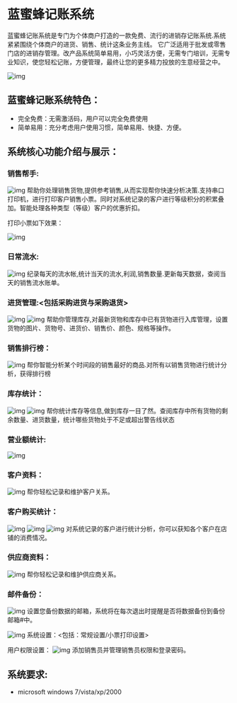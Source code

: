 # 蓝蜜蜂记账系统

蓝蜜蜂记账系统是专门为个体商户打造的一款免费、流行的进销存记账系统.系统紧紧围绕个体商户的进货、销售、统计这条业务主线。 它广泛适用于批发或零售门店的进销存管理。改产品系统简单易用，小巧灵活方便，无需专门培训，无需专业知识，使您轻松记账，方便管理，最终让您的更多精力投放的生意经营之中。

![img](https://github.com/liuxuewei/bluebee-accounting-system/blob/master/011037_Xj8Z_188162.png?raw=true)

## 蓝蜜蜂记账系统特色：
- 完全免费：无需激活码，用户可以完全免费使用
- 简单易用：充分考虑用户使用习惯，简单易用、快捷、方便。 
## 系统核心功能介绍与展示：

### 销售帮手:
![img](https://static.oschina.net/uploads/img/201304/20092414_9mQH.png)
帮助你处理销售货物,提供参考销售,从而实现帮你快速分析决策.支持串口打印机，进行打印客户销售小票。同时对系统记录的客户进行等级积分的积累叠加。智能处理各种类型（等级）客户的优惠折扣。

打印小票如下效果：

![img](https://static.oschina.net/uploads/img/201304/20092414_JAy6.png)
### 日常流水:

![img](https://static.oschina.net/uploads/img/201304/20092414_5tgV.png)
纪录每天的流水帐,统计当天的流水,利润,销售数量.更新每天数据，查阅当天的销售流水账单。

### 进货管理:<包括采购进货与采购退货>
![img](https://static.oschina.net/uploads/img/201304/20092414_XMiC.png)
![img](https://static.oschina.net/uploads/img/201304/20092414_Ew19.png)
帮助你管理库存,对最新货物和库存中已有货物进行入库管理，设置货物的图片、货物号、进货价、销售价、颜色、规格等操作。

### 销售排行榜：
![img](https://static.oschina.net/uploads/img/201304/20092414_6ge6.png)
帮你智能分析某个时间段的销售最好的商品.对所有以销售货物进行统计分析，获得排行榜

### 库存统计：
![img](https://static.oschina.net/uploads/img/201304/20092414_Oolb.png)
![img](https://static.oschina.net/uploads/img/201304/20092415_SLDa.png)
帮你统计库存等信息,做到库存一目了然。查阅库存中所有货物的剩余数量、进货数量，统计哪些货物处于不足或超出警告线状态

### 营业额统计:
![img](https://static.oschina.net/uploads/img/201304/20092415_ZPX0.png)

### 客户资料：
![img](https://static.oschina.net/uploads/img/201304/20092415_rmMD.png)
帮你轻松记录和维护客户关系。

### 客户购买统计：
![img](https://static.oschina.net/uploads/img/201304/20092415_5gPf.png)
![img](https://static.oschina.net/uploads/img/201304/20092415_7qja.png)
![img](https://static.oschina.net/uploads/img/201304/20092415_COIW.png)
对系统记录的客户进行统计分析，你可以获知各个客户在店铺的消费情况。

### 供应商资料：
![img](https://static.oschina.net/uploads/img/201304/20092415_SX3Z.png)
帮你轻松记录和维护供应商关系。

### 邮件备份：
![img](https://static.oschina.net/uploads/img/201304/20092416_6P7J.png)
设置您备份数据的邮箱，系统将在每次退出时提醒是否将数据备份到备份邮箱#中。

![img](https://static.oschina.net/uploads/img/201304/20092416_Zqxu.png)
系统设置：<包括：常规设置/小票打印设置>


用户权限设置： 
![img](https://static.oschina.net/uploads/img/201304/20092416_1D1J.png)
添加销售员并管理销售员权限和登录密码。

## 系统要求:
- microsoft windows 7/vista/xp/2000
